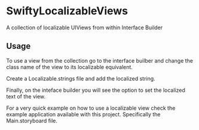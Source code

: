 # SwiftyLocalizableViews

A collection of localizable UIViews from within Interface Builder

## Usage

To use a view from the collection go to the interface builber and change the class name of the view to its localizable equivalent.

Create a Localizable.strings file and add the localized string.

Finally, on the inteface builder you will see the option to set the localized text of the view.

For a very quick example on how to use a localizable view check the example application available with this project. Specifically the Main.storyboard file.
